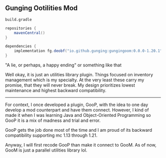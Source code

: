 ## Gunging Ootilities Mod

`build.gradle`
```gradle
repositories {
    mavenCentral()
}

dependencies {
    implementation fg.deobf("io.github.gunging:gungingoom:0.0.0-1.20.1")
}
```

"A lie, or perhaps, a happy ending" or something like that

Well okay, it is just an utilities library plugin. Things focused on
inventory management which is my specialty. At the very least these
carry my promise, that they will never break. My design prioritizes
lowest maintenance and highest backward compatibility.

--------------------------------------------------------------------

For context, I once developed a plugin, GooP, with the idea to one
day develop a mod counterpart and have them connect. However,
I kind of made it when I was learning Java and Object-Oriented
Programming so GooP it is a mix of madness and trial and error.

GooP gets the job done most of the time and I am proud of its
backward compatibility supporting mc 1.13 through 1.21.

Anyway, I will first recode GooP than make it connect to GooM.
As of now, GooM is just a parallel utilities library lol.
